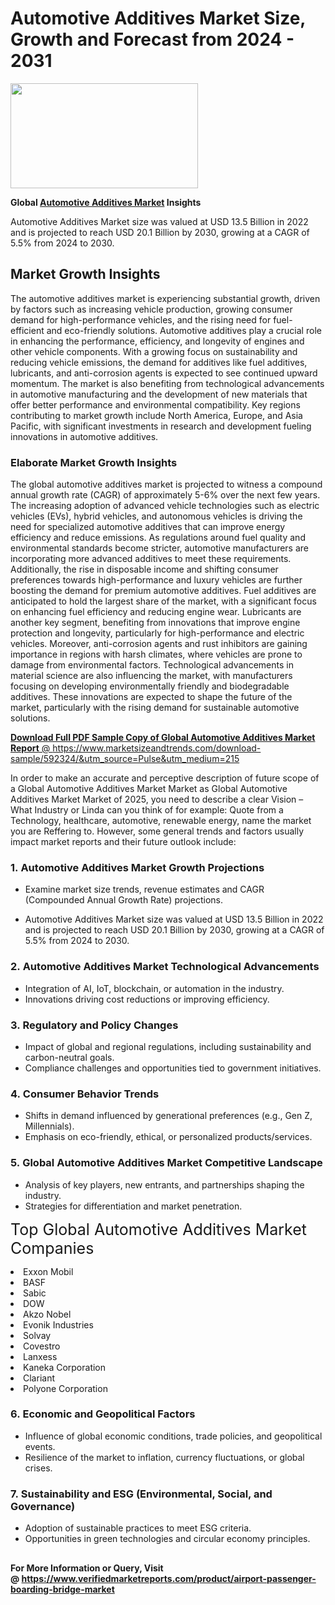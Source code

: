 <H1>Automotive Additives Market Size, Growth and Forecast from 2024 - 2031</H1><img class="aligncenter size-medium wp-image-584254" src="https://thirdeyenews.in/wp-content/uploads/2024/09/Global-Market-Research-300x168.jpeg" alt="" width="300" height="168" /><p><strong>Global&nbsp;<a href="https://www.marketsizeandtrends.com/download-sample/592324/&amp;utm_source=Pulse&amp;utm_medium=215">Automotive Additives Market</a> Insights</strong></p><p>Automotive Additives Market size was valued at USD 13.5 Billion in 2022 and is projected to reach USD 20.1 Billion by 2030, growing at a CAGR of 5.5% from 2024 to 2030.</p><p><h2>Market Growth Insights</h2> The automotive additives market is experiencing substantial growth, driven by factors such as increasing vehicle production, growing consumer demand for high-performance vehicles, and the rising need for fuel-efficient and eco-friendly solutions. Automotive additives play a crucial role in enhancing the performance, efficiency, and longevity of engines and other vehicle components. With a growing focus on sustainability and reducing vehicle emissions, the demand for additives like fuel additives, lubricants, and anti-corrosion agents is expected to see continued upward momentum. The market is also benefiting from technological advancements in automotive manufacturing and the development of new materials that offer better performance and environmental compatibility. Key regions contributing to market growth include North America, Europe, and Asia Pacific, with significant investments in research and development fueling innovations in automotive additives. <p><a href="#"></a></p> <h3>Elaborate Market Growth Insights</h3> The global automotive additives market is projected to witness a compound annual growth rate (CAGR) of approximately 5-6% over the next few years. The increasing adoption of advanced vehicle technologies such as electric vehicles (EVs), hybrid vehicles, and autonomous vehicles is driving the need for specialized automotive additives that can improve energy efficiency and reduce emissions. As regulations around fuel quality and environmental standards become stricter, automotive manufacturers are incorporating more advanced additives to meet these requirements. Additionally, the rise in disposable income and shifting consumer preferences towards high-performance and luxury vehicles are further boosting the demand for premium automotive additives. Fuel additives are anticipated to hold the largest share of the market, with a significant focus on enhancing fuel efficiency and reducing engine wear. Lubricants are another key segment, benefiting from innovations that improve engine protection and longevity, particularly for high-performance and electric vehicles. Moreover, anti-corrosion agents and rust inhibitors are gaining importance in regions with harsh climates, where vehicles are prone to damage from environmental factors. Technological advancements in material science are also influencing the market, with manufacturers focusing on developing environmentally friendly and biodegradable additives. These innovations are expected to shape the future of the market, particularly with the rising demand for sustainable automotive solutions. <p><a href="#"></p><p><span class=""><strong>Download Full PDF Sample Copy of Global Automotive Additives Market Report</strong> @ <a href="https://www.marketsizeandtrends.com/download-sample/592324/&amp;utm_source=Pulse&amp;utm_medium=215" target="_blank">https://www.marketsizeandtrends.com/download-sample/592324/&amp;utm_source=Pulse&amp;utm_medium=215</a></span></p><p>In order to make an accurate and perceptive description of future scope of a Global&nbsp;Automotive Additives Market Market as Global&nbsp;Automotive Additives Market Market of 2025, you need to describe a clear Vision &ndash; What Industry or Linda can you think of for example: Quote from a Technology, healthcare, automotive, renewable energy, name the market you are Reffering to. However, some general trends and factors usually impact market reports and their future outlook include:</p><h3>1.&nbsp;<strong>Automotive Additives Market Growth Projections</strong></h3><ul><li>Examine market size trends, revenue estimates and CAGR (Compounded Annual Growth Rate) projections.</li><li><p>Automotive Additives Market size was valued at USD 13.5 Billion in 2022 and is projected to reach USD 20.1 Billion by 2030, growing at a CAGR of 5.5% from 2024 to 2030.</p></li></ul><h3>2.&nbsp;<strong>Automotive Additives Market Technological Advancements</strong></h3><ul><li>Integration of AI, IoT, blockchain, or automation in the industry.</li><li>Innovations driving cost reductions or improving efficiency.</li></ul><h3>3.&nbsp;<strong>Regulatory and Policy Changes</strong></h3><ul><li>Impact of global and regional regulations, including sustainability and carbon-neutral goals.</li><li>Compliance challenges and opportunities tied to government initiatives.</li></ul><h3>4.&nbsp;<strong>Consumer Behavior Trends</strong></h3><ul><li>Shifts in demand influenced by generational preferences (e.g., Gen Z, Millennials).</li><li>Emphasis on eco-friendly, ethical, or personalized products/services.</li></ul><h3>5.&nbsp;<strong>Global Automotive Additives Market Competitive Landscape</strong></h3><ul><li>Analysis of key players, new entrants, and partnerships shaping the industry.</li><li>Strategies for differentiation and market penetration.</li></ul><p data-pm-slice="1 1 []"><span style="color: inherit; font-family: inherit; font-size: 25px;">Top Global Automotive Additives Market Companies</span></p><div class="" data-test-id=""><p><li> Exxon Mobil</li><li> BASF</li><li> Sabic</li><li> DOW</li><li> Akzo Nobel</li><li> Evonik Industries</li><li> Solvay</li><li> Covestro</li><li> Lanxess</li><li> Kaneka Corporation</li><li> Clariant</li><li> Polyone Corporation</li></p></div><h3>6.&nbsp;<strong>Economic and Geopolitical Factors</strong></h3><ul><li>Influence of global economic conditions, trade policies, and geopolitical events.</li><li>Resilience of the market to inflation, currency fluctuations, or global crises.</li></ul><h3>7.&nbsp;<strong>Sustainability and ESG (Environmental, Social, and Governance)</strong></h3><ul><li>Adoption of sustainable practices to meet ESG criteria.</li><li>Opportunities in green technologies and circular economy principles.</li></ul><h2><strong style="font-size: 14px;">For More Information or Query, Visit @&nbsp;</strong><a style="background-color: #ffffff; font-size: 14px;" href="https://www.marketsizeandtrends.com/report/automotive-additives-market/" target="_blank">https://www.verifiedmarketreports.com/product/airport-passenger-boarding-bridge-market</a></h2>
